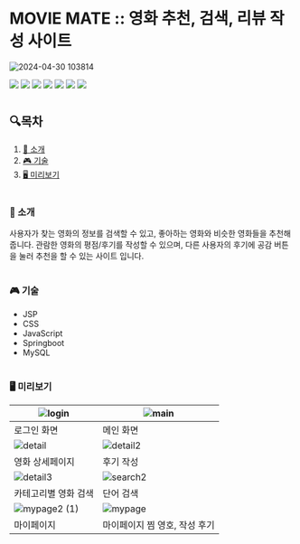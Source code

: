 # MOVIE MATE :: 영화 추천, 검색, 리뷰 작성 사이트

![2024-04-30 103814](https://github.com/Dasom04/Movie_mate/assets/156872543/30b755f1-975f-40ad-bf42-6a39ccae56b5)

<img src="https://img.shields.io/badge/Java-0D61FF?style=flat-square&logo=JAVA&logoColor=white"/> <img src="https://img.shields.io/badge/JavaScript-F7DF1E?style=flat-square&logo=JavaScript&logoColor=white"/> <img src="https://img.shields.io/badge/CSS-1572B6?style=flat-square&logo=css3&logoColor=white"/>
<img src="https://img.shields.io/badge/HTML-E34F26?style=flat-square&logo=HTML5&logoColor=white"/>
<img src="https://img.shields.io/badge/Spring-6DB33F?style=flat-square&logo=Spring&logoColor=white"/>
<img src="https://img.shields.io/badge/Gradle-02303A?style=flat-square&logo=gradle&logoColor=white"/>
<img src="https://img.shields.io/badge/MySQL-4479A1?style=flat-square&logo=mysql&logoColor=white"/>

#
## 🔍목차
1. [📒 소개](#소개)
2. [🎮 기술](#기술)
3. [🖥 미리보기](#미리보기)
#
### 📒 소개
사용자가 찾는 영화의 정보를 검색할 수 있고, 좋아하는 영화와 비슷한 영화들을 추천해줍니다.
관람한 영화의 평점/후기를 작성할 수 있으며, 다른 사용자의 후기에 공감 버튼을 눌러 추천을 할 수 있는 사이트 입니다.

#
### 🎮 기술
+ JSP
+ CSS
+ JavaScript
+ Springboot
+ MySQL

#

### 🖥 미리보기
|![login](https://github.com/Dasom04/Movie_mate/assets/156872543/f0f23129-8cac-4640-9cb1-1280ad63026a)|![main](https://github.com/Dasom04/Movie_mate/assets/156872543/7a8961f1-0080-418e-bb07-737337ae70b0)|
|---|---|
|로그인 화면|메인 화면|
| ![detail](https://github.com/Dasom04/Movie_mate/assets/156872543/e8cce1db-3a43-4d36-9279-2ded92036764)| ![detail2](https://github.com/Dasom04/Movie_mate/assets/156872543/000078e4-ee88-4ee8-bd9f-0bb2e2fba52e)|
| 영화 상세페이지  | 후기 작성   |
| ![detail3](https://github.com/Dasom04/Movie_mate/assets/156872543/906fb866-76e8-42b7-8dd3-0e595fbf0664)| ![search2](https://github.com/Dasom04/Movie_mate/assets/156872543/41ddf3b9-6e05-4933-aa6e-57afee8396b2)|
|카테고리별 영화 검색|단어 검색|
|![mypage2 (1)](https://github.com/Dasom04/Movie_mate/assets/156872543/c88cfdaa-5e15-4006-bc24-348b903ca3c5)|![mypage](https://github.com/Dasom04/Movie_mate/assets/156872543/7dcd57a3-514c-4d09-9037-fa412943452c)|
|마이페이지|마이페이지 찜 영호, 작성 후기|
